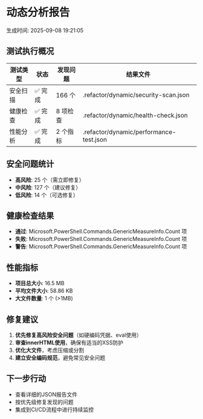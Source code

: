 ﻿# 动态分析报告
生成时间: 2025-09-08 19:21:05

## 测试执行概况
| 测试类型 | 状态 | 发现问题 | 结果文件 |
|----------|------|----------|----------|
| 安全扫描 | ✅ 完成 | 166 个 | .refactor/dynamic/security-scan.json |
| 健康检查 | ✅ 完成 | 8 项检查 | .refactor/dynamic/health-check.json |
| 性能分析 | ✅ 完成 | 2 个指标 | .refactor/dynamic/performance-test.json |

## 安全问题统计
- **高风险**: 25 个（需立即修复）
- **中风险**: 127 个（建议修复）
- **低风险**: 14 个（可选修复）

## 健康检查结果
- **通过**: Microsoft.PowerShell.Commands.GenericMeasureInfo.Count 项
- **失败**: Microsoft.PowerShell.Commands.GenericMeasureInfo.Count 项
- **警告**: Microsoft.PowerShell.Commands.GenericMeasureInfo.Count 项

## 性能指标
- **项目总大小**: 16.5 MB
- **平均文件大小**: 58.86 KB
- **大文件数量**: 1 个 (>1MB)

## 修复建议
1. **优先修复高风险安全问题**（如硬编码凭据、eval使用）
2. **审查innerHTML使用**，确保有适当的XSS防护
3. **优化大文件**，考虑压缩或分割
4. **建立安全编码规范**，避免常见安全问题

## 下一步行动
- 查看详细的JSON报告文件
- 按优先级修复发现的问题
- 集成到CI/CD流程中进行持续监控
